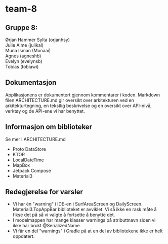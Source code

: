 # team-8
## Gruppe 8:
Ørjan Hammer Sylta (orjanhsy)\
Julie Alme  (julikal)\
Muna Isman (Munaai)\
Agnes (agneshb)\
Evelyn (evelynsb)\
Tobias (tobiawi)


## Dokumentasjon
Applikasjonens er dokumentert gjennom kommentarer i koden. Markdown filen ARCHITECTURE.md gir oversikt over arkitekturen ved en arkitekturtegning, en tekstlig beskrivelse og en oversikt over API-nivå, verktøy og de API-ene vi har benyttet.


## Informasjon om biblioteker
Se mer i ARCHITECTURE.md

* Proto DataStore
* KTOR
* LocalDateTime
* MapBox
* Jetpack Compose
* Material3

## Redegjørelse for varsler
* Vi har én "warning" i IDE-en i SurfAreaScreen og DailyScreen.  Material3.TopAppBar biblioteket er avviklet. Vi så ikke en rask måte å fikse det på så vi valgte å fortsette å benytte det.
* I modelmappen har mange klasser warnings på atributtnavn siden vi ikke har brukt @SerializedName
* Vi får en del "warnings" i Gradle på at en del av bibliotekene ikke er helt oppdatert. 
